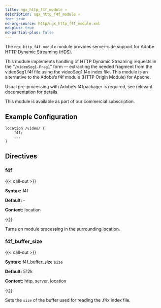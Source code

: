 ```yaml
---
title: ngx_http_f4f_module ⭐️
description: ngx_http_f4f_module ⭐️
toc: true
nd-org-source: http/ngx_http_f4f_module.xml
nd-plus: true
nd-partial-plus: false
---
```



<!--
********************************************************************************
🛑 WARNING: AUTOGENERATED FILE - DO NOT EDIT 🛑
This Markdown file was automatically generated from the source XML documentation.
Any manual changes made directly to this file will be overwritten.
To request or suggest changes, please edit the source XML files instead.
https://github.com/nginx/nginx.org/tree/main/xml/en
********************************************************************************
-->


The `ngx_http_f4f_module` module provides
server-side support for Adobe HTTP Dynamic Streaming (HDS).

This module implements handling of HTTP Dynamic Streaming requests in the
“`/videoSeg1-Frag1`” form — extracting the needed fragment
from the videoSeg1.f4f file using the videoSeg1.f4x
index file.
This module is an alternative to the Adobe’s f4f module (HTTP Origin Module)
for Apache.

Usual pre-processing with Adobe’s f4fpackager is required, see relevant
documentation for details.

This module is available as part of our
commercial subscription.
## Example Configuration


```nginx
location /video/ {
    f4f;
    ...
}

```

## Directives

### f4f

{{< call-out >}}

**Syntax:** f4f 

**Default:** -

**Context:** location


{{</call-out>}}


Turns on module processing in the surrounding location.
### f4f_buffer_size

{{< call-out >}}

**Syntax:** f4f_buffer_size `size`

**Default:** 512k

**Context:** http, server, location


{{</call-out>}}


Sets the `size` of the buffer used for
reading the .f4x index file.

